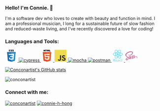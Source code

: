 ### Hello! I'm Connie. 👋

I'm a software dev who loves to create with beauty and function in mind. I am a professional musician, I long for a sustainable future of slow fashion and reduced-waste living, and I've recently discovered a love for coding! 

<h3 align="left">Languages and Tools:</h3>
<p align="left"> <a href="https://www.w3schools.com/css/" target="_blank"> <img src="https://raw.githubusercontent.com/devicons/devicon/master/icons/css3/css3-original-wordmark.svg" alt="css3" width="40" height="40"/> </a> <a href="https://www.cypress.io" target="_blank"> <img src="https://raw.githubusercontent.com/simple-icons/simple-icons/6e46ec1fc23b60c8fd0d2f2ff46db82e16dbd75f/icons/cypress.svg" alt="cypress" width="40" height="40"/> </a> <a href="https://www.w3.org/html/" target="_blank"> <img src="https://raw.githubusercontent.com/devicons/devicon/master/icons/html5/html5-original-wordmark.svg" alt="html5" width="40" height="40"/> </a> <a href="https://developer.mozilla.org/en-US/docs/Web/JavaScript" target="_blank"> <img src="https://raw.githubusercontent.com/devicons/devicon/master/icons/javascript/javascript-original.svg" alt="javascript" width="40" height="40"/> </a> <a href="https://mochajs.org" target="_blank"> <img src="https://www.vectorlogo.zone/logos/mochajs/mochajs-icon.svg" alt="mocha" width="40" height="40"/> </a> <a href="https://postman.com" target="_blank"> <img src="https://www.vectorlogo.zone/logos/getpostman/getpostman-icon.svg" alt="postman" width="40" height="40"/> </a> <a href="https://reactjs.org/" target="_blank"> <img src="https://raw.githubusercontent.com/devicons/devicon/master/icons/react/react-original-wordmark.svg" alt="react" width="40" height="40"/> </a> <a href="https://sass-lang.com" target="_blank"> <img src="https://raw.githubusercontent.com/devicons/devicon/master/icons/sass/sass-original.svg" alt="sass" width="40" height="40"/> </a> </p>


[![Conconartist's GitHub stats](https://github-readme-stats.vercel.app/api?username=conconartist&show_icons=true&theme=dracula)](https://github.com/conconartist/github-readme-stats)

<p><img align="center" src="https://github-readme-stats.vercel.app/api/top-langs?username=conconartist&show_icons=true&locale=en&layout=compact" alt="conconartist" /></p>

<h3 align="left">Connect with me:</h3>
<p align="left">
<a href="https://twitter.com/conconartist" target="blank"><img align="center" src="https://cdn.jsdelivr.net/npm/simple-icons@3.0.1/icons/twitter.svg" alt="conconartist" height="30" width="40" /></a>
<a href="https://linkedin.com/in/connie-h-hong" target="blank"><img align="center" src="https://cdn.jsdelivr.net/npm/simple-icons@3.0.1/icons/linkedin.svg" alt="connie-h-hong" height="30" width="40" /></a>
</p>


<!--
**conconartist/conconartist** is a ✨ _special_ ✨ repository because its `README.md` (this file) appears on your GitHub profile.

Here are some ideas to get you started:

- 🔭 I’m currently working on ...
- 🌱 I’m currently learning ...
- 👯 I’m looking to collaborate on ...
- 🤔 I’m looking for help with ...
- 💬 Ask me about ...
- 📫 How to reach me: ...
- 😄 Pronouns: she/her
- ⚡ Fun fact: ...
-->
